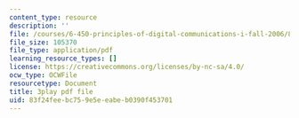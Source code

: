 ```yaml
---
content_type: resource
description: ''
file: /courses/6-450-principles-of-digital-communications-i-fall-2006/83f24feebc759e5eeabeb0390f453701_KXFF8m4uGDc.pdf
file_size: 105370
file_type: application/pdf
learning_resource_types: []
license: https://creativecommons.org/licenses/by-nc-sa/4.0/
ocw_type: OCWFile
resourcetype: Document
title: 3play pdf file
uid: 83f24fee-bc75-9e5e-eabe-b0390f453701
---
```


